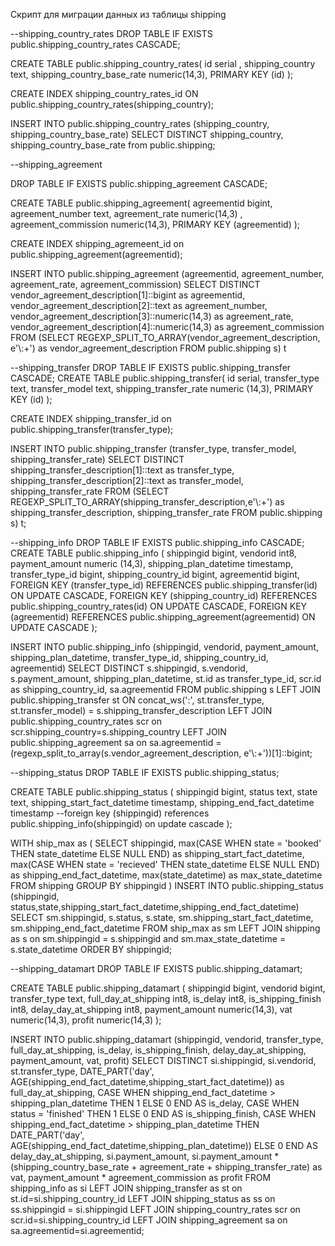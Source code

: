 Скрипт для миграции данных из таблицы shipping 

--shipping_country_rates
DROP TABLE IF EXISTS public.shipping_country_rates CASCADE;

CREATE TABLE public.shipping_country_rates(
   id serial ,
   shipping_country text,
   shipping_country_base_rate numeric(14,3),
   PRIMARY KEY  (id)
);

CREATE INDEX shipping_country_rates_id ON public.shipping_country_rates(shipping_country);

INSERT INTO public.shipping_country_rates (shipping_country, shipping_country_base_rate)
SELECT DISTINCT shipping_country, shipping_country_base_rate from public.shipping;

--shipping_agreement

DROP TABLE IF EXISTS public.shipping_agreement CASCADE;

CREATE TABLE public.shipping_agreement(
agreementid bigint, 
agreement_number text,
agreement_rate  numeric(14,3) ,
agreement_commission numeric(14,3),
PRIMARY KEY (agreementid)
);

CREATE INDEX shipping_agremeent_id on public.shipping_agreement(agreementid);

INSERT INTO public.shipping_agreement (agreementid, agreement_number, agreement_rate, agreement_commission)
SELECT 
DISTINCT vendor_agreement_description[1]::bigint as agreementid,
vendor_agreement_description[2]::text as agreement_number,
vendor_agreement_description[3]::numeric(14,3) as agreement_rate,
vendor_agreement_description[4]::numeric(14,3) as agreement_commission
FROM
(SELECT REGEXP_SPLIT_TO_ARRAY(vendor_agreement_description, e'\\:+') as vendor_agreement_description FROM public.shipping s) t

--shipping_transfer
DROP TABLE IF EXISTS public.shipping_transfer CASCADE;
CREATE TABLE public.shipping_transfer(
id serial,
transfer_type text,
transfer_model text,
shipping_transfer_rate numeric (14,3),
PRIMARY KEY (id)
);

CREATE INDEX shipping_transfer_id on public.shipping_transfer(transfer_type);

INSERT INTO public.shipping_transfer (transfer_type, transfer_model, shipping_transfer_rate)
SELECT 
DISTINCT shipping_transfer_description[1]::text as transfer_type,
shipping_transfer_description[2]::text as transfer_model,
shipping_transfer_rate
FROM
(SELECT REGEXP_SPLIT_TO_ARRAY(shipping_transfer_description,e'\\:+') as shipping_transfer_description, shipping_transfer_rate FROM public.shipping s) t;

--shipping_info
DROP TABLE IF EXISTS public.shipping_info CASCADE;
CREATE TABLE public.shipping_info (
shippingid bigint,
vendorid int8,
payment_amount numeric (14,3),
shipping_plan_datetime timestamp, 
transfer_type_id bigint,
shipping_country_id bigint,
agreementid bigint,
FOREIGN KEY (transfer_type_id) REFERENCES public.shipping_transfer(id) ON UPDATE CASCADE,
FOREIGN KEY (shipping_country_id) REFERENCES public.shipping_country_rates(id) ON UPDATE CASCADE,
FOREIGN KEY (agreementid) REFERENCES public.shipping_agreement(agreementid) ON UPDATE CASCADE
);

INSERT INTO  public.shipping_info (shippingid, vendorid, payment_amount, shipping_plan_datetime, transfer_type_id, shipping_country_id, agreementid)
SELECT DISTINCT s.shippingid,
s.vendorid, 
s.payment_amount, 
shipping_plan_datetime, 
st.id as transfer_type_id,
scr.id as shipping_country_id,
sa.agreementid
FROM public.shipping s
LEFT JOIN public.shipping_transfer st
ON concat_ws(':', st.transfer_type, st.transfer_model) = s.shipping_transfer_description 
LEFT JOIN public.shipping_country_rates scr 
on scr.shipping_country=s.shipping_country
LEFT JOIN public.shipping_agreement sa 
on sa.agreementid = (regexp_split_to_array(s.vendor_agreement_description, e'\\:+'))[1]::bigint;


--shipping_status
DROP TABLE IF EXISTS public.shipping_status;

CREATE TABLE public.shipping_status (
shippingid bigint,
status text,
state text,
shipping_start_fact_datetime timestamp,
shipping_end_fact_datetime timestamp
--foreign key (shippingid) references public.shipping_info(shippingid) on update cascade
);

WITH ship_max as (
  SELECT shippingid,
      max(CASE WHEN state = 'booked' THEN state_datetime ELSE NULL END) as shipping_start_fact_datetime,
      max(CASE WHEN state = 'recieved' THEN state_datetime ELSE NULL END) as shipping_end_fact_datetime,
      max(state_datetime) as max_state_datetime
  FROM shipping
  GROUP BY shippingid
)
INSERT INTO public.shipping_status
(shippingid, status,state,shipping_start_fact_datetime,shipping_end_fact_datetime)
SELECT sm.shippingid,
s.status,
s.state,
sm.shipping_start_fact_datetime,
sm.shipping_end_fact_datetime
FROM ship_max as sm
LEFT JOIN shipping as s on sm.shippingid = s.shippingid
            and sm.max_state_datetime = s.state_datetime
ORDER BY shippingid;

--shipping_datamart
DROP TABLE IF EXISTS public.shipping_datamart;

CREATE TABLE public.shipping_datamart (
shippingid bigint,
vendorid bigint,
transfer_type text,
full_day_at_shipping int8,
is_delay int8,
is_shipping_finish int8,
delay_day_at_shipping int8,
payment_amount numeric(14,3),
vat numeric(14,3), 
profit numeric(14,3)
);

INSERT INTO public.shipping_datamart 
(shippingid, vendorid, transfer_type, full_day_at_shipping, is_delay, is_shipping_finish, delay_day_at_shipping, payment_amount, vat, profit)
SELECT DISTINCT si.shippingid,
si.vendorid,
st.transfer_type,
DATE_PART('day', AGE(shipping_end_fact_datetime,shipping_start_fact_datetime)) as full_day_at_shipping,
CASE WHEN shipping_end_fact_datetime > shipping_plan_datetime THEN 1 ELSE 0 END AS is_delay,
CASE WHEN status = 'finished' THEN 1 ELSE 0 END AS is_shipping_finish,
CASE WHEN shipping_end_fact_datetime > shipping_plan_datetime 
THEN DATE_PART('day', AGE(shipping_end_fact_datetime,shipping_plan_datetime)) ELSE 0 END AS delay_day_at_shipping,
si.payment_amount,
si.payment_amount * (shipping_country_base_rate + agreement_rate + shipping_transfer_rate) as vat, 
payment_amount * agreement_commission as profit
FROM shipping_info as si
LEFT JOIN shipping_transfer as st 
on st.id=si.shipping_country_id
LEFT JOIN shipping_status as ss 
on ss.shippingid = si.shippingid
LEFT JOIN shipping_country_rates scr 
on scr.id=si.shipping_country_id 
LEFT JOIN shipping_agreement sa
on sa.agreementid=si.agreementid;
